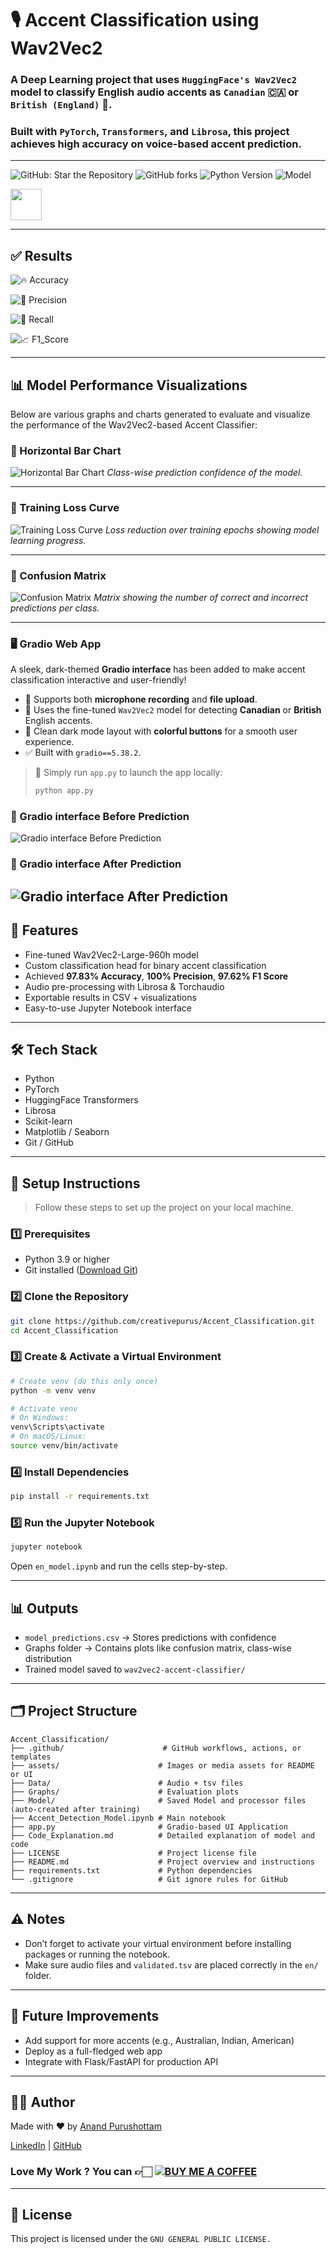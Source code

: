 
# 🎙️ Accent Classification using Wav2Vec2

### A Deep Learning project that uses `HuggingFace's Wav2Vec2` model to classify English audio accents as **`Canadian`** 🇨🇦 or **`British (England)`** 🏴. 

### Built with `PyTorch`, `Transformers`, and `Librosa`, this project achieves high accuracy on voice-based accent prediction.

---

![GitHub: Star the Repository](https://img.shields.io/github/stars/creativepurus)
![GitHub forks](https://img.shields.io/github/forks/creativepurus/Accent_Classification?style=social)
![Python Version](https://img.shields.io/badge/Python-3.10+-blue)
![Model](https://img.shields.io/badge/Model-Wav2Vec2-brightgreen)

<a href="https://www.linkedin.com/in/creativepurus/" target="_blank">
  <img src="https://img.shields.io/badge/Connect_on_LinkedIn-purple?style=flat-square&logo=linkedin&logoColor=white&labelColor=0a66c2&color=black" height="50"/>
</a>

---

## ✅ Results

![🔥 Accuracy](https://img.shields.io/badge/🔥_Accuracy-97.83%25-2b9348?style=for-the-badge&logo=github)

![🎯 Precision](https://img.shields.io/badge/🎯_Precision-100.00%25-0077b6?style=for-the-badge&logo=target)

![🔁 Recall](https://img.shields.io/badge/🔁_Recall-95.35%25-ffb703?style=for-the-badge&logo=retropie)

![📈 F1_Score](https://img.shields.io/badge/📈_F1--Score-97.62%25-8338ec?style=for-the-badge&logo=chartdotjs)

---

## 📊 Model Performance Visualizations

Below are various graphs and charts generated to evaluate and visualize the performance of the Wav2Vec2-based Accent Classifier:


### 🔹 Horizontal Bar Chart
![Horizontal Bar Chart](assets/horizontal_bar_chart.png)
*Class-wise prediction confidence of the model.*

---

### 🔹 Training Loss Curve
![Training Loss Curve](assets/Training_Loss_curve.png)
*Loss reduction over training epochs showing model learning progress.*

---

### 🔹 Confusion Matrix
![Confusion Matrix](assets/Confusion_Matrix.png)
*Matrix showing the number of correct and incorrect predictions per class.*

---

### 🖥️ Gradio Web App

A sleek, dark-themed **Gradio interface** has been added to make accent classification interactive and user-friendly!

* 🎤 Supports both **microphone recording** and **file upload**.
* 🧠 Uses the fine-tuned `Wav2Vec2` model for detecting **Canadian** or **British** English accents.
* 🌌 Clean dark mode layout with **colorful buttons** for a smooth user experience.
* ✅ Built with `gradio==5.38.2`.

> 🚀 Simply run `app.py` to launch the app locally:
>
> ```bash
> python app.py
> ```

### 🔹 Gradio interface Before Prediction
![Gradio interface Before Prediction](assets/Gradio_1.png)

### 🔹 Gradio interface After Prediction
![Gradio interface After Prediction](assets/Gradio_2.png)
---

## 🚀 Features

- Fine-tuned Wav2Vec2-Large-960h model
- Custom classification head for binary accent classification
- Achieved **97.83% Accuracy**, **100% Precision**, **97.62% F1 Score**
- Audio pre-processing with Librosa & Torchaudio
- Exportable results in CSV + visualizations
- Easy-to-use Jupyter Notebook interface

---

## 🛠️ Tech Stack

- Python
- PyTorch
- HuggingFace Transformers
- Librosa
- Scikit-learn
- Matplotlib / Seaborn
- Git / GitHub

---

## 🧰 Setup Instructions

> Follow these steps to set up the project on your local machine.

### 1️⃣ Prerequisites

- Python 3.9 or higher
- Git installed ([Download Git](https://git-scm.com/downloads))

### 2️⃣ Clone the Repository

```bash
git clone https://github.com/creativepurus/Accent_Classification.git
cd Accent_Classification
```

### 3️⃣ Create & Activate a Virtual Environment

```bash
# Create venv (do this only once)
python -m venv venv

# Activate venv
# On Windows:
venv\Scripts\activate
# On macOS/Linux:
source venv/bin/activate
```

### 4️⃣ Install Dependencies

```bash
pip install -r requirements.txt
```

### 5️⃣ Run the Jupyter Notebook

```bash
jupyter notebook
```

Open `en_model.ipynb` and run the cells step-by-step.

---

## 📊 Outputs

- `model_predictions.csv` → Stores predictions with confidence
- Graphs folder → Contains plots like confusion matrix, class-wise distribution
- Trained model saved to `wav2vec2-accent-classifier/`

---

## 🗂️ Project Structure

```
Accent_Classification/
├── .github/                      # GitHub workflows, actions, or templates
├── assets/                      # Images or media assets for README or UI
├── Data/                        # Audio + tsv files
├── Graphs/                      # Evaluation plots
├── Model/                       # Saved Model and processor files (auto-created after training)
├── Accent_Detection_Model.ipynb # Main notebook
├── app.py                       # Gradio-based UI Application
├── Code_Explanation.md          # Detailed explanation of model and code
├── LICENSE                      # Project license file
├── README.md                    # Project overview and instructions
├── requirements.txt             # Python dependencies
└── .gitignore                   # Git ignore rules for GitHub
```

---

## ⚠️ Notes

- Don’t forget to activate your virtual environment before installing packages or running the notebook.
- Make sure audio files and `validated.tsv` are placed correctly in the `en/` folder.

---

## 🧪 Future Improvements

- Add support for more accents (e.g., Australian, Indian, American)
- Deploy as a full-fledged web app
- Integrate with Flask/FastAPI for production API

---

## 👨‍💻 Author

Made with ❤️ by [Anand Purushottam](https://github.com/creativepurus)

[LinkedIn](https://www.linkedin.com/in/creativepurus/) | [GitHub](https://github.com/creativepurus)

### Love My Work ? You can 👉🏻 [![BUY ME A COFFEE](https://img.shields.io/badge/Buy%20Me%20a%20Coffee%20☕-%23FFDD00.svg?&style=for-the-badge&logo=buy-me-a-coffee&logoColor=black)](https://www.buymeacoffee.com/creativepurus)

---

## 📄 License

This project is licensed under the `GNU GENERAL PUBLIC LICENSE.`